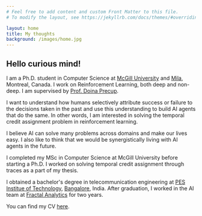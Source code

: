 ```yaml
---
# Feel free to add content and custom Front Matter to this file.
# To modify the layout, see https://jekyllrb.com/docs/themes/#overriding-theme-defaults

layout: home
title: My thoughts
background: /images/home.jpg
---
```

<h2> Hello curious mind! </h2>
I am a Ph.D. student in Computer Science at <a href="https://www.mcgill.ca/">McGill University</a> and <a href = "https://mila.quebec/">Mila</a>, Montreal, Canada. I work on Reinforcement Learning, both deep and non-deep. I am supervised by <a href = "https://en.wikipedia.org/wiki/Doina_Precup">Prof. Doina Precup</a>.

I want to understand how humans selectively attribute success or failure to the decisions taken in the past and use this understanding to build AI agents that do the same. In other words, I am interested in solving the temporal credit assignment problem in reinforcement learning.

I believe AI can solve many problems across domains and make our lives easy. I also like to think that we would be synergistically living with AI agents in the future.

I completed my MSc in Computer Science at McGill University before starting a Ph.D. I worked on solving temporal credit assignment through traces as a part of my thesis.

I obtained a bachelor's degree in telecommunication engineering at <a href="https://www.pes.edu/">PES Institue of Technology</a>, <a href="https://en.wikipedia.org/wiki/Bangalore">Bangalore</a>, India. After graduation, I worked in the AI team at <a href="https://fractal.ai/">Fractal Analytics</a> for two years.

You can find my CV <a href="https://nishanthvanand.github.io/CV.pdf">here</a>.